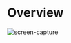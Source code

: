 # Overview
![screen-capture](https://user-images.githubusercontent.com/93490149/227244699-035f57d2-f366-486a-a7f0-3a923422e0b9.gif)
